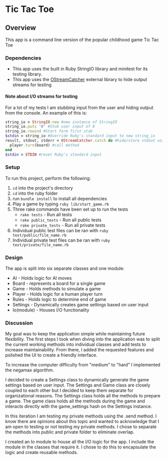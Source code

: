 # Tic Tac Toe

## Overview
This app is a command line version of the popular childhood game Tic Tac Toe

### Dependencies
  * This app uses the built in Ruby StringIO library and minitest for its testing library.
  * This app uses the [OStreamCatcher](https://github.com/codegourmet/o_stream_catcher) external library to hide output streams for testing

#### Note about I/O streams for testing
For a lot of my tests I am stubbing input from the user and hiding output from the console. An example of this is:

```ruby
string_io = StringIO.new #new instance of StringIO
string_io.puts '0' #Stub user input of 0
string_io.rewind #Start form first stub
$stdin = string_io #Override Ruby's standard input to new string_io
result, stdout, stderr = OStreamCatcher.catch do #hide/store stdout using OStreamCatcher gem
  player.turn(board) #call method
end
$stdin = STDIN #reset Ruby's standard input
```

### Setup
To run this project, perform the following:
  1. `cd` into the project's directory
  2. `cd` into the ruby folder
  3. run `bundle install` to install all dependencies
  4. Play a game by typing `ruby lib/start_game.rb`
  5. Three rake commands have been set up to run the tests
     - `rake tests` - Run all tests
     - `rake public_tests` - Run all public tests
     - `rake private_tests` - Run all private tests
  6. Individual public test files can be ran with `ruby test/public/file_name.rb`
  7. Individual private test files can be ran with `ruby test/private/file_name.rb`

### Design
The app is split into six separate classes and one module:
* AI - Holds logic for AI moves
* Board - represents a board for a single game
* Game - Holds methods to simulate a game
* Player - Holds logic for a human player turn
* Rules - Holds logic to determine end of game
* Settings - Dynamically creates game settings based on user input
* Io(module) - Houses I/O functionality

### Discussion
My goal was to keep the application simple while maintaining future flexibility. The first steps I took when diving into the application was to split the current working methods into individual classes and add tests to increase maintainability. From there, I added the requested features and polished the UI to create a friendly interface.

To increase the computer difficulty from "medium" to "hard" I implemented the negamax algorithm.

I decided to create a Settings class to dynamically generate the game settings based on user input. The Settings and Game class are closely coupled to each other but I decided to keep them separate for organizational reasons. The Settings class holds all the methods to prepare a game. The game class holds all the methods during the game and interacts directly with the game_settings hash on the Settings instance.

In this iteration I am testing my private methods using the .send method. I know there are opinions about this topic and wanted to acknowledge that I am open to testing or not testing my private methods. I chose to separate the methods into public and private folder to eliminate overlap.

I created an Io module to house all the I/O logic for the app. I include the module in the classes that require it. I chose to do this to encapsulate the logic and create reusable methods.
